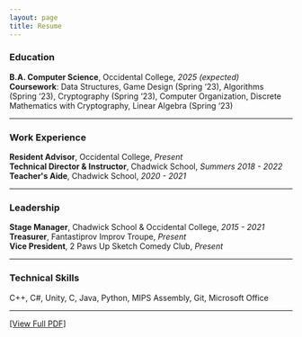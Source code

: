 ```yaml
---
layout: page
title: Resume
---
```


### Education  

**B.A. Computer Science**, Occidental College, *2025 (expected)*   
**Coursework**: Data Structures, Game Design (Spring ‘23), Algorithms (Spring ‘23), Cryptography (Spring ‘23), Computer Organization, Discrete Mathematics with Cryptography, Linear Algebra (Spring ‘23)    

-------------  

### Work Experience  

**Resident Advisor**, Occidental College, *Present*  
**Technical Director & Instructor**, Chadwick School, *Summers 2018 - 2022*   
**Teacher's Aide**, Chadwick School, *2020 - 2021*   

-------------  

### Leadership  

**Stage Manager**, Chadwick School & Occidental College, *2015 - 2021*  
**Treasurer**, Fantastiprov Improv Troupe, *Present*  
**Vice President**, 2 Paws Up Sketch Comedy Club, *Present*

-------------  

### Technical Skills  

C\+\+, C\#, Unity, C, Java, Python, MIPS Assembly, Git, Microsoft Office  

-------------  

[\[View Full PDF\]](/Resume_Current.pdf)